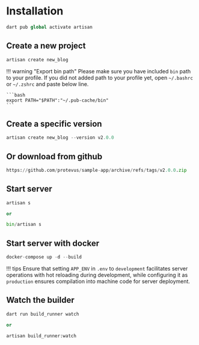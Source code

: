 # Installation

```py
dart pub global activate artisan
```

## Create a new project

```py
artisan create new_blog
```
!!! warning "Export bin path"
    Please make sure you have included `bin` path to your profile. If you did not added path to your profile yet, open `~/.bashrc` or `~/.zshrc` and paste below line.
    
    ```bash
    export PATH="$PATH":"~/.pub-cache/bin"
    ```

## Create a specific version

```py
artisan create new_blog --version v2.0.0
```

## Or download from github

```py
https://github.com/protevus/sample-app/archive/refs/tags/v2.0.0.zip
```

## Start server

```py
artisan s

or 

bin/artisan s
```

## Start server with docker

```py
docker-compose up -d --build
```

!!! tips
    Ensure that setting `APP_ENV` in `.env` to `development` facilitates server operations with hot reloading during development, while configuring it as `production` ensures compilation into machine code for server deployment.
    
## Watch the builder

```py
dart run build_runner watch 

or 

artisan build_runner:watch
```